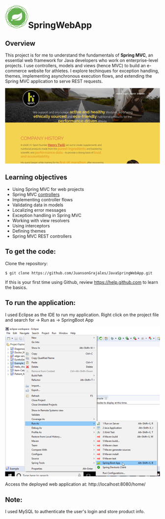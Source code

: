 # <img src="Assets/spring-framework.png" width=75>SpringWebApp
## Overview
This project is for me to understand the fundamentals of **Spring MVC**, an essential web framework for Java developers who work on enterprise-level projects. I use controllers, models and views (hence MVC) to build an e-commerce website for athletes. I explore techinques for exception handling, themes, implementing asynchronous execution flows, and extending the Spring MVC application to serve REST requests. 

<img src="Assets/homepage.JPG">

## Learning objectives 
  * Using Spring MVC for web projects 
  * Spring MVC [controllers](https://github.com/JuansonGrajales/JavaSpringWebApp/tree/master/src/main/java/com/test/controllers) 
  * Implementing controller flows 
  * Validating data in models 
  * Localizing error messages 
  * Exception handling in Spring MVC 
  * Working with view resolvers 
  * Using interceptors 
  * Defining themes 
  * Spring MVC REST controllers

## To get the code:
Clone the repository:
```
$ git clone https://github.com/JuansonGrajales/JavaSpringWebApp.git
```
If this is your first time using Github, review https://help.github.com to learn the basics.

## To run the application:
I used Eclipse as the IDE to run my application. 
Right click on the project file and search for -> Run as -> SpringBoot App

<img src="Assets/SpringBootRun.png">

Access the deployed web application at: http://localhost:8080/home/

## Note:
I used MySQL to authenticate the user's login and store product info. 
